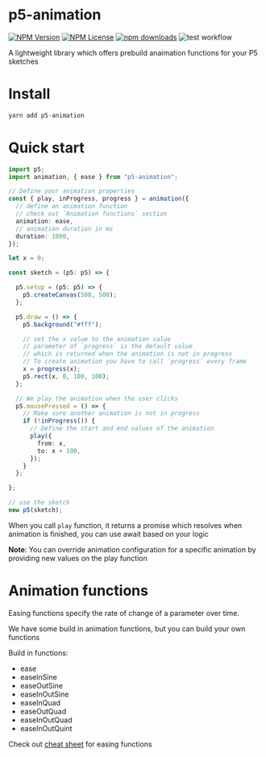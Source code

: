 # p5-animation

[![NPM Version](https://img.shields.io/npm/v/p5-animation.svg?style=flat)]()
[![NPM License](https://img.shields.io/npm/l/all-contributors.svg?style=flat)](https://github.com/DemonHa/p5-animation/blob/main/LICENSE)
[![npm downloads](https://img.shields.io/npm/dt/p5-animation.svg)](https://www.npmjs.com/package/p5-animation)
![test workflow](https://github.com/DemonHa/p5-animation/actions/workflows/test.yml/badge.svg)

A lightweight library which offers prebuild anaimation functions for your P5 sketches

# Install

```bash
yarn add p5-animation
```

# Quick start

```ts
import p5;
import animation, { ease } from "p5-animation";

// Define your animation properties
const { play, inProgress, progress } = animation({
  // define an animation function
  // check out `Animation functions` section
  animation: ease,
  // animation duration in ms
  duration: 1000,
});

let x = 0;

const sketch = (p5: p5) => {

  p5.setup = (p5: p5) => {
    p5.createCanvas(500, 500);
  };

  p5.draw = () => {
    p5.background("#fff");

    // set the x value to the animation value
    // parameter of `progress` is the default value
    // which is returned when the animation is not in progress
    // To create animation you have to call `progress` every frame
    x = progress(x);
    p5.rect(x, 0, 100, 100);
  };

  // We play the animation when the user clicks
  p5.mousePressed = () => {
    // Make sure another animation is not in progress
    if (!inProgress()) {
      // Define the start and end values of the animation
      play({
        from: x,
        to: x + 100,
      });
    }
  };

};

// use the sketch
new p5(sketch);
```

When you call `play` function, it returns a promise which resolves when animation is finished, you can use await based on your logic

**Note**: You can override animation configuration for a specific animation by providing new values on the play function

# Animation functions

Easing functions specify the rate of change of a parameter over time.

We have some build in animation functions, but you can build your own functions

Build in functions:

- ease
- easeInSine
- easeOutSine
- easeInOutSine
- easeInQuad
- easeOutQuad
- easeInOutQuad
- easeInOutQuint

Check out [cheat sheet](https://easings.net) for easing functions
